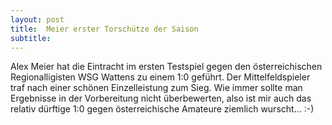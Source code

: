 ```yaml
---
layout: post
title:  Meier erster Torschütze der Saison
subtitle:  
---
```


Alex Meier hat die Eintracht im ersten Testspiel gegen den österreichischen Regionalligisten WSG Wattens zu einem 1:0 geführt. Der Mittelfeldspieler traf nach einer schönen Einzelleistung zum Sieg. Wie immer sollte man Ergebnisse in der Vorbereitung nicht überbewerten, also ist mir auch das relativ dürftige 1:0 gegen österreichische Amateure ziemlich wurscht... :-)


